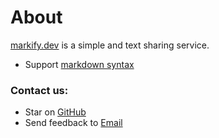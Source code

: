 # About

[markify.dev](/) is a simple and text sharing service.

* Support [markdown syntax](/info/markdown)

### Contact us:
* Star on [GitHub](https://github.com/vdimir/markify)
* Send feedback to [Email](mailto:info@markify.dev)
